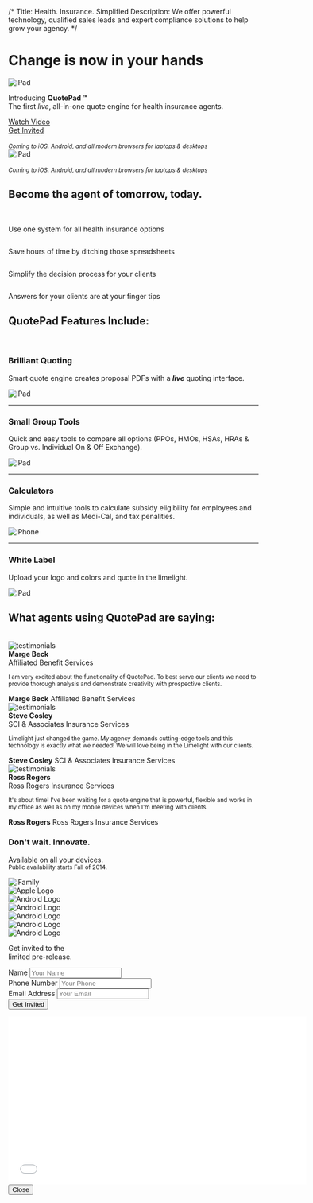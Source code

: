/*
Title: Health. Insurance. Simplified
Description: We offer powerful technology, qualified sales leads and expert compliance solutions to help grow your agency.
*/

<!-- START: Jumbotron -->
<div class="jumbotron">
	<div class="container">
		<div class="row">
			<div class="col-sm-12 col-md-6 col-lg-5">
				<h1>Change is now in your hands</h1>
				<div class="row visible-xs visible-sm handheld-mb">
					<div class="col-xs-12">
						<img src="themes/flat-ui/images/ifamily.png" class="img-responsive center-block" alt="iPad">
					</div>
				</div>
				<p class="lead">Introducing <strong>QuotePad &trade;</strong>  <br>The first <em>live</em>, all-in-one quote engine for health insurance agents.</p>
				<div class="row">
					<div class="col-sm-6 handheld-mb">
						<a href="#" class="btn btn-hg btn-success btn-embossed btn-block" data-toggle="modal" data-target="#myModal">Watch Video <span class="fui-triangle-right-large"></span></a>
					</div>
					<div class="col-sm-6">
						<a href="#signup" class="btn btn-hg btn-warning btn-embossed btn-block">Get Invited <span class="fui-triangle-down"></span></a>
					</div>
					<div class="col-xs-12 hidden-md">
						<br><small><em>Coming to iOS, Android, and all modern browsers for laptops &amp; desktops</em></small>
					</div>
				</div>
			</div>
			<div class="col-md-6 col-lg-7 hidden-xs hidden-sm">
				<img src="themes/flat-ui/images/ifamily.png" class="img-responsive center-block" alt="iPad">
				<div class="row visible-md">
					<div class="col-xs-12 text-right">
						<br><small><em>Coming to iOS, Android, and all modern browsers for laptops &amp; desktops</em></small>
					</div>
				</div>
			</div>
		</div>
	</div>
</div>

<!-- START: Benefits -->
<section id="benefits" class="text-center">
	<div class="container">
		<div class="row">
			<h2>Become the agent of tomorrow, today.</h2>
			<br>
			<div class="col-sm-6 col-md-3" data-0="transform: translateX(150%);opacity:0" data-300="transform: translateX(0%);opacity:1;">
				<img src="themes/flat-ui/images/icons/medal.svg" class="img-responsive center-block" alt=""><br>
				<p class="lead">Use one system for all health insurance options</p>
			</div>
			<div class="col-sm-6 col-md-3" data-0="transform: translateX(200%);opacity:0" data-330="transform: translateX(0%);opacity:1;">
				<img src="themes/flat-ui/images/icons/clocks.svg" class="img-responsive center-block" alt=""><br>
				<p class="lead">Save hours of time by ditching those spreadsheets</p>
			</div>
			<div class="col-sm-6 col-md-3" data-0="transform: translateX(250%);opacity:0" data-360="transform: translateX(0%);opacity:1;">
				<img src="themes/flat-ui/images/icons/goal.svg" class="img-responsive center-block" alt=""><br>
				<p class="lead">Simplify the decision process for your clients</p>
			</div>
			<div class="col-sm-6 col-md-3" data-0="transform: translateX(300%);opacity:0" data-390="transform: translateX(0%);opacity:1;">
				<img src="themes/flat-ui/images/icons/bulb.svg" class="img-responsive center-block" alt=""><br>
				<p class="lead">Answers for your clients are at your finger tips</p>
			</div>
		</div>
	</div>
</section>

<!-- START: features -->
<section id="simple-quote" class="feature ipad">
	<div class="container">
		<h1 class="text-center" data-0="opacity:0" data-800="opacity:1;">QuotePad Features Include:</h1>
		<br>
		<div class="row">
			<div class="col-sm-6 va-parent" data-0="transform: translateX(-150%);opacity: 0.0" data-900="transform: translateX(0%);opacity: 1">
				<div class="va-wrapper">
					<div class="va-inner">
						<h3 class="text-success">Brilliant Quoting</h3>
						<p class="lead">Smart quote engine creates proposal PDFs with a <strong><em>live</em></strong> quoting interface.</p>
					</div>
				</div>
			</div>
			<div class="col-sm-6" data-0="transform: translateX(150%);opacity: 0.0" data-900="transform: translateX(0%);opacity: 1">
				<img src="themes/flat-ui/images/ipad-horizontal.svg" class="img-responsive" alt="iPad">
			</div>
		</div>
	</div>
</section>

<hr class="tilt tilt-up">

<section id="group-tools" class="feature macbook">
	<div class="container">
		<div class="row">
			<div class="col-sm-6 col-sm-push-6 va-parent" data-0="transform: translateX(150%);" data-1400="transform: translateX(0%);">
				<div class="va-wrapper">
					<div class="va-inner">
						<h3 class="text-success">Small Group Tools</h3>
						<p class="lead">Quick and easy tools to compare all options (PPOs, HMOs, HSAs, HRAs & Group vs. Individual On & Off Exchange).</p>
					</div>
				</div>
			</div>
			<div class="col-sm-6 col-sm-pull-6" data-0="transform: translateX(-150%);" data-1400="transform: translateX(0%);">
				<img src="themes/flat-ui/images/macbook.svg" class="img-responsive" alt="iPad">
			</div>
		</div>
	</div>
</section>

<hr class="tilt tilt-down">

<section id="calculators" class="feature iphone">
	<div class="container">
		<div class="row">
			<div class="col-sm-6 col-md-offset-2 va-parent" data-0="transform: translateX(-150%);opacity:0;" data-1900="transform: translateX(0%);opacity:1;">
				<div class="va-wrapper">
					<div class="va-inner">
						<h3 class="text-success">Calculators</h3>
						<p class="lead">Simple and intuitive tools to calculate subsidy eligibility for employees and individuals, as well as Medi-Cal, and tax penalities.</p>
					</div>
				</div>
			</div>
			<div class="col-xs-8 col-sm-4 col-sm-offset-1 col-md-2 iphone-img" data-0="transform: translateX(150%);opacity:0;" data-1900="transform: translateX(0%);opacity:1;">
				<img src="themes/flat-ui/images/iphone.svg" class="img-responsive" alt="iPhone">
			</div>
		</div>
	</div>
</section>

<hr class="tilt tilt-up">

<section id="white-label" class="feature ipad">
	<div class="container">
		<div class="row">
			<div class="col-sm-6 col-sm-push-6 va-parent" data-0="transform: translateX(150%);opacity:0;" data-2400="transform: translateX(0%);opacity:1;">
				<div class="va-wrapper">
					<div class="va-inner">
						<h3 class="text-success">White Label</h3>
						<p class="lead">Upload your logo and colors and quote in the limelight.</p>
					</div>
				</div>
			</div>
			<div class="col-sm-6 col-sm-pull-6" data-0="transform: translateX(-150%);opacity:0;" data-2400="transform: translateX(0%);opacity:1;">
				<img src="themes/flat-ui/images/ipad-horizontal.svg" class="img-responsive" alt="iPad">
			</div>
		</div>
	</div>
</section>

<!-- START: Testimonies -->
<section id="testimonials">
	<div class="container">
		<h2 class="text-center" data-0="opacity:0" data-3100="opacity:1;">What agents using QuotePad are saying:</h2>
		<br>
		<div class="row">
			<div class="col-sm-12 col-md-4 quote handheld-mb" data-0="transform: translateX(-350%);opacity:0" data-3060="transform: translateX(0%);opacity:1;">
				<div class="row">
					<div class="col-xs-4 col-sm-2 col-md-4">
						<div class="quote-headshot">
							<img src="themes/flat-ui/images/jason.jpg" class="img-responsive img-circle" alt="testimonials">	
						</div>
						<div class="quote-cite text-center hidden-sm">
							<div class="name"><strong>Marge Beck</strong></div>
							<div class="company">Affiliated Benefit Services</div>
						</div>
					</div>
					<div class="col-xs-8 col-sm-10 col-md-8">
						<div class="quote-triangle"></div>
						<div class="quote-quote">
							<p><small>I am very excited about the functionality of QuotePad. To best serve our clients we need to provide thorough analysis and demonstrate creativity with prospective clients.</small></p>
						</div>
						<div class="quote-cite text-right visible-sm">
							<span class="name"><strong>Marge Beck</strong></span>
							<span class="company">Affiliated Benefit Services</span>
						</div>
					</div>
				</div>
			</div>
			<div class="col-sm-12 col-md-4 quote handheld-mb" data-0="transform: translateX(-250%);opacity:0" data-3030="transform: translateX(0%);opacity:1;">
				<div class="row">
					<div class="col-xs-4 col-sm-2 col-md-4">
						<div class="quote-headshot">
							<img src="themes/flat-ui/images/garrett.jpg" class="img-responsive img-circle" alt="testimonials">	
						</div>
						<div class="quote-cite text-center hidden-sm">
							<div class="name"><strong>Steve Cosley</strong></div>
							<div class="company">SCI & Associates Insurance Services</div>
						</div>
					</div>
					<div class="col-xs-8 col-sm-10 col-md-8">
						<div class="quote-triangle"></div>
						<div class="quote-quote">
							<p><small>Limelight just changed the game. My agency demands cutting-edge tools and this technology is exactly what we needed! We will love being in the Limelight with our clients.</small></p>
						</div>
						<div class="quote-cite text-right visible-sm">
							<span class="name"><strong>Steve Cosley</strong></span>
							<span class="company">SCI & Associates Insurance Services</span>
						</div>
					</div>
				</div>
			</div>
			<div class="col-sm-12 col-md-4 quote handheld-mb" data-0="transform: translateX(-150%);opacity:0" data-3000="transform: translateX(0%);opacity:1;">
				<div class="row">
					<div class="col-xs-4 col-sm-2 col-md-4">
						<div class="quote-headshot">
							<img src="themes/flat-ui/images/michael.jpg" class="img-responsive img-circle" alt="testimonials">	
						</div>
						<div class="quote-cite text-center hidden-sm">
							<div class="name"><strong>Ross Rogers</strong></div>
							<div class="company">Ross Rogers Insurance Services</div>
						</div>
					</div>
					<div class="col-xs-8 col-sm-10 col-md-8">
						<div class="quote-triangle"></div>
						<div class="quote-quote">
							<p><small>It's about time! I've been waiting for a quote engine that is powerful, flexible and works in my office as well as on my mobile devices when I'm meeting with clients.</small></p>
						</div>
						<div class="quote-cite text-right visible-sm">
							<span class="name"><strong>Ross Rogers</strong></span>
							<span class="company">Ross Rogers Insurance Services</span>
						</div>
					</div>
				</div>
			</div>
		</div>
	</div>
</section>

<!-- START: Call to action -->
<div id="signup" class="anchor"></div>
<section id="sign-up" class="text-center bg-ll-blue-steel">
	<div class="container" data-0="transform: translateY(-250%);opacity:0" data-3500="transform: translateY(0%);opacity:1;">
		<h3>Don't wait.  Innovate.</h3>
		<div class="row">
			<div class="col-sm-12 col-md-6 handheld-mb">
				<p class="lead">Available on all your devices. <br>
					<small>Public availability starts Fall of 2014.</small>
				</p>
				<img src="themes/flat-ui/images/ifamily.svg" class="img-responsive" alt="iFamily"> <br>
				<div class="row brand-icons">
					<div class="col-xs-2 col-sm-1 frame">
						<div class="brand-icon">
							<img src="themes/flat-ui/images/Apple_logo_black.svg" class="img-responsive" alt="Apple Logo">
						</div>
					</div>
					<div class="col-xs-2 col-sm-1 frame">
						<div class="brand-icon">
							<img src="themes/flat-ui/images/Android_Robot.svg" class="img-responsive" alt="Android Logo">
						</div>
					</div>
					<div class="col-xs-2 col-sm-1 frame">
						<div class="brand-icon">
							<img src="themes/flat-ui/images/Chrome.svg" class="img-responsive" alt="Android Logo">
						</div>
					</div>
					<div class="col-xs-2 col-sm-1 frame">
						<div class="brand-icon">
							<img src="themes/flat-ui/images/Safari.svg" class="img-responsive" alt="Android Logo">
						</div>
					</div>
					<div class="col-xs-2 col-sm-1 frame">
						<div class="brand-icon">
							<img src="themes/flat-ui/images/ie.svg" class="img-responsive" alt="Android Logo">
						</div>
					</div>
					<div class="col-xs-2 col-sm-1 frame">
						<div class="brand-icon">
							<img src="themes/flat-ui/images/Firefox.svg" class="img-responsive" alt="Android Logo">
						</div>
					</div>
				</div>
			</div>
			<div class="col-sm-8 col-sm-offset-2 col-md-5 col-md-offset-1">
				<p class="lead">Get invited to the <br> limited pre-release.</p>
				<!-- Begin MailChimp Signup Form -->
				<div id="mc_embed_signup">
					<form action="//limelighthealth.us8.list-manage.com/subscribe/post?u=f2a4a1735029214038cb8d736&amp;id=acf6ed9d70" method="post" id="mc-embedded-subscribe-form" name="mc-embedded-subscribe-form" class="validate" target="_blank" novalidate>
						<div class="form-group">
							<div class="mc-field-group">
								<label for="mce-FULLNAME" class="sr-only">Name</label>
								<input type="text" value="" name="FULLNAME" class="form-control input-hg no-bottom-radius required" id="mce-FULLNAME" placeholder="Your Name">
							</div>
							<div class="mc-field-group">
								<label for="mce-PHONE" class="sr-only">Phone Number</label>
								<input type="text" value="" name="PHONE" class="form-control input-hg no-radius required" id="mce-PHONE" placeholder="Your Phone">
							</div>
							<div class="mc-field-group">
								<label for="mce-EMAIL" class="sr-only">Email Address</label>
								<input type="email" value="" name="EMAIL" class="form-control input-hg no-top-radius required email" id="mce-EMAIL" placeholder="Your Email">
							</div>
						</div><!-- END: .form-group -->
						<div id="mce-responses" class="clear">
							<div class="response" id="mce-error-response" style="display:none"></div>
							<div class="response" id="mce-success-response" style="display:none"></div>
						</div>    <!-- real people should not fill this in and expect good things - do not remove this or risk form bot signups-->
						<div style="position: absolute; left: -5000px;"><input type="text" name="b_f2a4a1735029214038cb8d736_acf6ed9d70" tabindex="-1" value=""></div>
						<div class="clear"><input type="submit" value="Get Invited" name="subscribe" id="mc-embedded-subscribe" class="btn btn-hg btn-warning btn-embossed btn-block button"></div>
					</form>
				</div> <!--End mc_embed_signup-->
			</div>
		</div>
	</div>
</section>

<div id="skrollr-body"></div>

<!-- Modal -->
<div class="modal fade" id="myModal" tabindex="-1" role="dialog" aria-labelledby="myModalLabel" aria-hidden="true">
	<div class="modal-dialog">
		<div class="modal-content">
			<div class="modal-body">
				<div class="video-container">
					<iframe src="//player.vimeo.com/video/88558047?title=0&amp;byline=0&amp;portrait=0&amp;color=e3e3e3" width="600" height="338" frameborder="0" webkitallowfullscreen mozallowfullscreen allowfullscreen></iframe>
				</div>
			</div>
			<div class="modal-footer">
				<button type="button" class="btn btn-default" data-dismiss="modal">Close</button>
			</div>
		</div>
	</div>
</div>